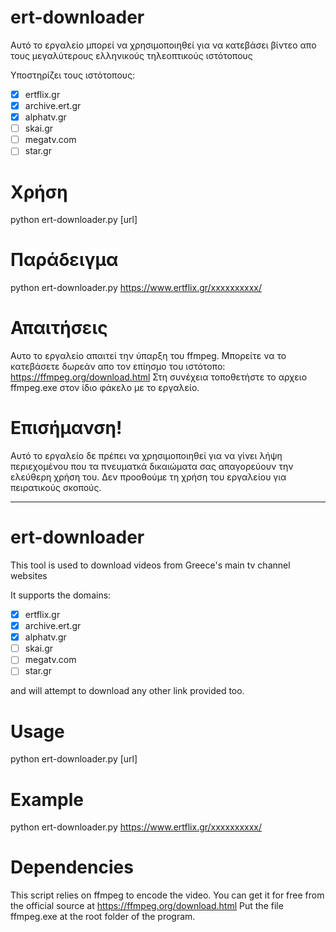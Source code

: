 ert-downloader
==============

Αυτό το εργαλείο μπορεί να χρησιμοποιηθεί για να κατεβάσει βίντεο απο τους μεγαλύτερους ελληνικούς τηλεοπτικούς ιστότοπους

Υποστηρίζει τους ιστότοπους:
 -[x] ertflix.gr
 -[x] archive.ert.gr
 -[x] alphatv.gr
 -[ ] skai.gr
 -[ ] megatv.com
 -[ ] star.gr

Χρήση
=====

python ert-downloader.py [url]

Παράδειγμα
=======

python ert-downloader.py https://www.ertflix.gr/xxxxxxxxxx/

Απαιτήσεις
============

Αυτο το εργαλείο απαιτεί την ύπαρξη του ffmpeg. Μπορείτε να το κατεβάσετε δωρεάν απο τον επίησμο του ιστότοπο: https://ffmpeg.org/download.html
Στη συνέχεια τοποθετήστε το αρχειο ffmpeg.exe στον ίδιο φάκελο με το εργαλείο.

Επισήμανση!
==========

Αυτό το εργαλείο δε πρέπει να χρησιμοποιηθεί για να γίνει λήψη περιεχομένου που τα πνευματκά δικαιώματα σας απαγορεύουν την ελεύθερη χρήση του.
Δεν προοθούμε τη χρήση του εργαλείου για πειρατικούς σκοπούς.

_______________________________________
ert-downloader
==============

This tool is used to download videos from Greece's main tv channel websites

It supports the domains:
 -[x] ertflix.gr
 -[x] archive.ert.gr
 -[x] alphatv.gr
 -[ ] skai.gr
 -[ ] megatv.com
 -[ ] star.gr

and will attempt to download any other link provided too.

Usage
=====

python ert-downloader.py [url]

Example
=======

python ert-downloader.py https://www.ertflix.gr/xxxxxxxxxx/

Dependencies
============

This script relies on ffmpeg to encode the video. You can get it for free from the official source at https://ffmpeg.org/download.html
Put the file ffmpeg.exe at the root folder of the program.
